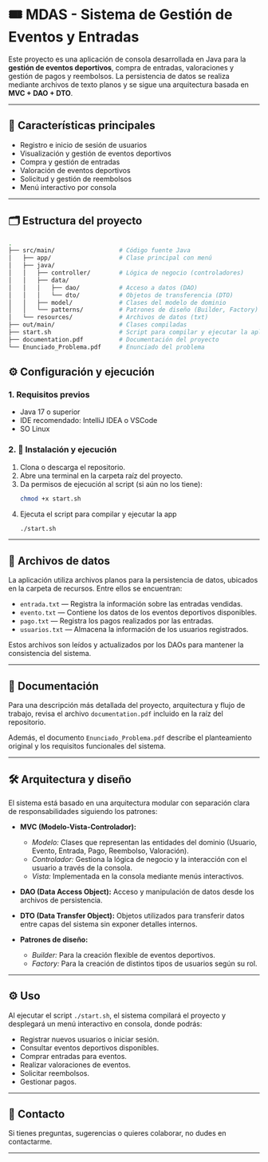# 🎟️ MDAS - Sistema de Gestión de Eventos y Entradas

Este proyecto es una aplicación de consola desarrollada en Java para la **gestión de eventos deportivos**, compra de entradas, valoraciones y gestión de pagos y reembolsos. La persistencia de datos se realiza mediante archivos de texto planos y se sigue una arquitectura basada en **MVC + DAO + DTO**.

---

## 📌 Características principales

- Registro e inicio de sesión de usuarios
- Visualización y gestión de eventos deportivos
- Compra y gestión de entradas
- Valoración de eventos deportivos
- Solicitud y gestión de reembolsos
- Menú interactivo por consola

---

## 🗂️ Estructura del proyecto

```bash
.
├── src/main/                  # Código fuente Java
│   ├── app/                   # Clase principal con menú
│   ├── java/
│   │   ├── controller/        # Lógica de negocio (controladores)
│   │   ├── data/
│   │   │   ├── dao/           # Acceso a datos (DAO)
│   │   │   └── dto/           # Objetos de transferencia (DTO)
│   │   ├── model/             # Clases del modelo de dominio
│   │   └── patterns/          # Patrones de diseño (Builder, Factory)
│   └── resources/             # Archivos de datos (txt)
├── out/main/                  # Clases compiladas
├── start.sh                   # Script para compilar y ejecutar la aplicación
├── documentation.pdf          # Documentación del proyecto
└── Enunciado_Problema.pdf     # Enunciado del problema
```

## ⚙️ Configuración y ejecución

### 1. Requisitos previos

- Java 17 o superior
- IDE recomendado: IntelliJ IDEA o VSCode
- SO Linux

### 2. 🚀 Instalación y ejecución

1. Clona o descarga el repositorio.
2. Abre una terminal en la carpeta raíz del proyecto.
3. Da permisos de ejecución al script (si aún no los tiene):
   ```bash
   chmod +x start.sh
   ```
4. Ejecuta el script para compilar y ejecutar la app
    ```bash
    ./start.sh
    ```
---

## 📁 Archivos de datos

La aplicación utiliza archivos planos para la persistencia de datos, ubicados en la carpeta de recursos. Entre ellos se encuentran:

- `entrada.txt` — Registra la información sobre las entradas vendidas.
- `evento.txt` — Contiene los datos de los eventos deportivos disponibles.
- `pago.txt` — Registra los pagos realizados por las entradas.
- `usuarios.txt` — Almacena la información de los usuarios registrados.

Estos archivos son leídos y actualizados por los DAOs para mantener la consistencia del sistema.

---

## 📄 Documentación

Para una descripción más detallada del proyecto, arquitectura y flujo de trabajo, revisa el archivo `documentation.pdf` incluido en la raíz del repositorio.

Además, el documento `Enunciado_Problema.pdf` describe el planteamiento original y los requisitos funcionales del sistema.

---

## 🛠️ Arquitectura y diseño

El sistema está basado en una arquitectura modular con separación clara de responsabilidades siguiendo los patrones:

- **MVC (Modelo-Vista-Controlador):**  
  - *Modelo:* Clases que representan las entidades del dominio (Usuario, Evento, Entrada, Pago, Reembolso, Valoración).  
  - *Controlador:* Gestiona la lógica de negocio y la interacción con el usuario a través de la consola.  
  - *Vista:* Implementada en la consola mediante menús interactivos.

- **DAO (Data Access Object):** Acceso y manipulación de datos desde los archivos de persistencia.

- **DTO (Data Transfer Object):** Objetos utilizados para transferir datos entre capas del sistema sin exponer detalles internos.

- **Patrones de diseño:**  
  - *Builder:* Para la creación flexible de eventos deportivos.  
  - *Factory:* Para la creación de distintos tipos de usuarios según su rol.

---

## ⚙️ Uso

Al ejecutar el script `./start.sh`, el sistema compilará el proyecto y desplegará un menú interactivo en consola, donde podrás:

- Registrar nuevos usuarios o iniciar sesión.
- Consultar eventos deportivos disponibles.
- Comprar entradas para eventos.
- Realizar valoraciones de eventos.
- Solicitar reembolsos.
- Gestionar pagos.

---

## 🙋 Contacto

Si tienes preguntas, sugerencias o quieres colaborar, no dudes en contactarme.

---

